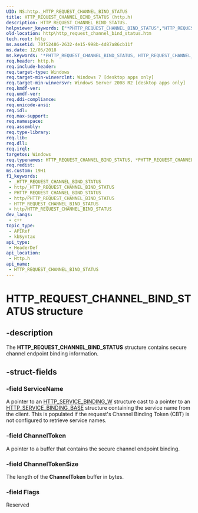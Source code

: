 ```yaml
---
UID: NS:http._HTTP_REQUEST_CHANNEL_BIND_STATUS
title: HTTP_REQUEST_CHANNEL_BIND_STATUS (http.h)
description: HTTP_REQUEST_CHANNEL_BIND_STATUS.
helpviewer_keywords: ["*PHTTP_REQUEST_CHANNEL_BIND_STATUS","HTTP_REQUEST_CHANNEL_BIND_STATUS","HTTP_REQUEST_CHANNEL_BIND_STATUS structure [HTTP]","PHTTP_REQUEST_CHANNEL_BIND_STATUS","PHTTP_REQUEST_CHANNEL_BIND_STATUS structure pointer [HTTP]","http.http_request_channel_bind_status","http/HTTP_REQUEST_CHANNEL_BIND_STATUS","http/PHTTP_REQUEST_CHANNEL_BIND_STATUS"]
old-location: http\http_request_channel_bind_status.htm
tech.root: http
ms.assetid: 70f52486-2632-4e15-998b-4d87a86cb11f
ms.date: 12/05/2018
ms.keywords: '*PHTTP_REQUEST_CHANNEL_BIND_STATUS, HTTP_REQUEST_CHANNEL_BIND_STATUS, HTTP_REQUEST_CHANNEL_BIND_STATUS structure [HTTP], PHTTP_REQUEST_CHANNEL_BIND_STATUS, PHTTP_REQUEST_CHANNEL_BIND_STATUS structure pointer [HTTP], http.http_request_channel_bind_status, http/HTTP_REQUEST_CHANNEL_BIND_STATUS, http/PHTTP_REQUEST_CHANNEL_BIND_STATUS'
req.header: http.h
req.include-header: 
req.target-type: Windows
req.target-min-winverclnt: Windows 7 [desktop apps only]
req.target-min-winversvr: Windows Server 2008 R2 [desktop apps only]
req.kmdf-ver: 
req.umdf-ver: 
req.ddi-compliance: 
req.unicode-ansi: 
req.idl: 
req.max-support: 
req.namespace: 
req.assembly: 
req.type-library: 
req.lib: 
req.dll: 
req.irql: 
targetos: Windows
req.typenames: HTTP_REQUEST_CHANNEL_BIND_STATUS, *PHTTP_REQUEST_CHANNEL_BIND_STATUS
req.redist: 
ms.custom: 19H1
f1_keywords:
 - _HTTP_REQUEST_CHANNEL_BIND_STATUS
 - http/_HTTP_REQUEST_CHANNEL_BIND_STATUS
 - PHTTP_REQUEST_CHANNEL_BIND_STATUS
 - http/PHTTP_REQUEST_CHANNEL_BIND_STATUS
 - HTTP_REQUEST_CHANNEL_BIND_STATUS
 - http/HTTP_REQUEST_CHANNEL_BIND_STATUS
dev_langs:
 - c++
topic_type:
 - APIRef
 - kbSyntax
api_type:
 - HeaderDef
api_location:
 - Http.h
api_name:
 - HTTP_REQUEST_CHANNEL_BIND_STATUS
---
```


# HTTP_REQUEST_CHANNEL_BIND_STATUS structure


## -description

The <b>HTTP_REQUEST_CHANNEL_BIND_STATUS</b> structure contains secure channel endpoint binding information.

## -struct-fields

### -field ServiceName

A pointer to an <a href="/windows/desktop/api/http/ns-http-http_service_binding_w">HTTP_SERVICE_BINDING_W</a> structure cast to a pointer to an <a href="/windows/desktop/api/http/ns-http-http_service_binding_base">HTTP_SERVICE_BINDING_BASE</a> structure containing the service name  from the client.  This is populated if the request's Channel Binding Token (CBT) is not configured to retrieve service names.

### -field ChannelToken

A pointer to a buffer that contains the secure channel endpoint binding.

### -field ChannelTokenSize

The length of the <b>ChannelToken</b> buffer in bytes.

### -field Flags

Reserved